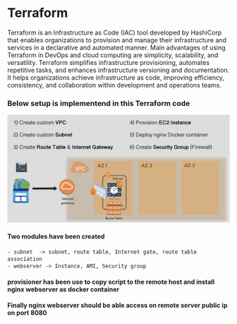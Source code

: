 # Terraform
Terraform is an Infrastructure as Code (IAC) tool developed by HashiCorp that enables organizations to provision and manage their infrastructure and services in a declarative and automated manner. Main advantages of using Terraform in  DevOps and cloud computing are simplicity, scalability, and versatility.
Terraform simplifies infrastructure provisioning, automates repetitive tasks, and enhances infrastructure versioning and documentation. It helps organizations achieve infrastructure as code, improving efficiency, consistency, and collaboration within development and operations teams.

### Below setup is implementend in this Terraform code

![Alt text](image.png)

#### Two modules have been created
    - subnet  -> subnet, route table, Internet gate, route table association
    - webserver -> Instance, AMI, Security group
#### provisioner has been use to copy script to the remote host and install nginx webserver as docker container

#### Finally nginx webserver should be able access on remote server public ip on port 8080 